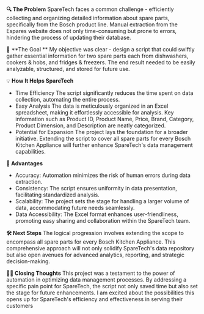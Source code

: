 **🔍 The Problem**
SpareTech faces a common challenge - efficiently collecting and organizing detailed information about spare parts, specifically from the Bosch product line. Manual extraction from the Espares website does not only time-consuming but prone to errors, hindering the process of updating their database.

🎯 **The Goal **
My objective was clear - design a script that could swiftly gather essential information for two spare parts each from dishwashers, cookers & hobs, and fridges & freezers. The end result needed to be easily analyzable, structured, and stored for future use.

💡 **How It Helps SpareTech**
- Time Efficiency
The script significantly reduces the time spent on data collection, automating the entire process.
- Easy Analysis
The data is meticulously organized in an Excel spreadsheet, making it effortlessly accessible for analysis. Key information such as Product ID, Product Name, Price, Brand, Category, Product Dimension, and Description are neatly categorized.
- Potential for Expansion
The project lays the foundation for a broader initiative. Extending the script to cover all spare parts for every Bosch Kitchen Appliance will further enhance SpareTech's data management capabilities.

**🚀 Advantages**
- Accuracy: Automation minimizes the risk of human errors during data extraction.
- Consistency: The script ensures uniformity in data presentation, facilitating standardized analysis.
- Scalability: The project sets the stage for handling a larger volume of data, accommodating future needs seamlessly.
- Data Accessibility: The Excel format enhances user-friendliness, promoting easy sharing and collaboration within the SpareTech team.

**🛠️ Next Steps**
The logical progression involves extending the scope to encompass all spare parts for every Bosch Kitchen Appliance. This comprehensive approach will not only solidify SpareTech's data repository but also open avenues for advanced analytics, reporting, and strategic decision-making.

**👩‍💻 Closing Thoughts**
This project was a testament to the power of automation in optimizing data management processes. By addressing a specific pain point for SpareTech, the script not only saved time but also set the stage for future enhancements. I am excited about the possibilities this opens up for SpareTech's efficiency and effectiveness in serving their customers
